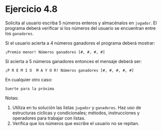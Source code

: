 # Ejercicio 4.8

Solicita al usuario escriba 5 números enteros y almacénalos en `jugador`. El programa deberá verificar si los números del usuario se encuentran entre los `ganadores`.

Si el usuario acierta a 4 números ganadores el programa deberá mostrar:
```
¡Premio menor! Números ganadores [#, #, #, #]
```
Si acierta a 5 números ganadores entonces el mensaje deberá ser:
```
¡P R E M I O  M A Y O R! Números ganadores [#, #, #, #, #]
```
En cualquier otro caso:
```
Suerte para la próxima
```
Notas: 
1. Utiliza en tu solución las listas `jugador` y `ganadores`. Haz uso de estructuras cíclicas y condicionales; métodos, instrucciones y operadores para trabajar con listas.
2. Verifica que los números que escribe el usuario no se repitan.
